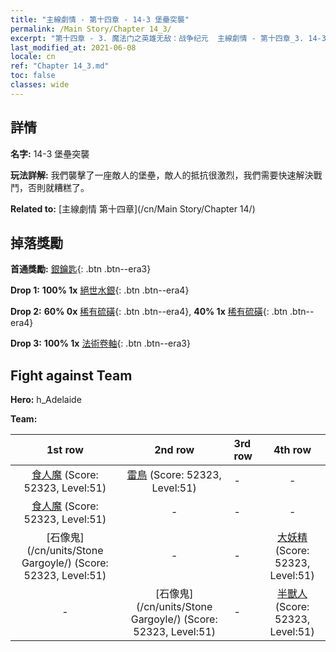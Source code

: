 ```yaml
---
title: "主線劇情 - 第十四章 - 14-3 堡壘突襲"
permalink: /Main Story/Chapter 14_3/
excerpt: "第十四章 - 3. 魔法门之英雄无敌：战争纪元  主線劇情 - 第十四章_3. 14-3 堡壘突襲"
last_modified_at: 2021-06-08
locale: cn
ref: "Chapter 14_3.md"
toc: false
classes: wide
---
```


## 詳情

 **名字:** 14-3 堡壘突襲

 **玩法詳解:** 我們襲擊了一座敵人的堡壘，敵人的抵抗很激烈，我們需要快速解決戰鬥，否則就糟糕了。

 **Related to:** [主線劇情 第十四章](/cn/Main Story/Chapter 14/)

## 掉落獎勵

 **首通獎勵:** [銀鑰匙](/cn/Items/con_693/){: .btn .btn--era3}

 **Drop 1:** **100% 1x** [絕世水銀](/cn/Items/mat_49/){: .btn .btn--era4}

 **Drop 2:** **60% 0x** [稀有硫磺](/cn/Items/mat_43/){: .btn .btn--era4}, **40% 1x** [稀有硫磺](/cn/Items/mat_43/){: .btn .btn--era4}

 **Drop 3:** **100% 1x** [法術卷軸](/cn/Items/con_694/){: .btn .btn--era3}


## Fight against Team
 **Hero:** h_Adelaide

 **Team:**


  | 1st row | 2nd row | 3rd row | 4th row |
  |:----:|:----:|:----|:----:|
  | [食人魔](/cn/units/Ogre/) (Score: 52323, Level:51)  | [雷鳥](/cn/units/Roc/) (Score: 52323, Level:51)  | - | - |
  | [食人魔](/cn/units/Ogre/) (Score: 52323, Level:51)  | - | - | - |
  | [石像鬼](/cn/units/Stone Gargoyle/) (Score: 52323, Level:51)  | - | - | [大妖精](/cn/units/Gremlin/) (Score: 52323, Level:51)  |
  | - | [石像鬼](/cn/units/Stone Gargoyle/) (Score: 52323, Level:51)  | - | [半獸人](/cn/units/Orc/) (Score: 52323, Level:51)  |


